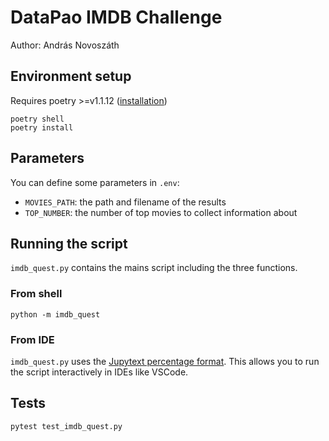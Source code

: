 # DataPao IMDB Challenge

Author: András Novoszáth

## Environment setup

Requires poetry >=v1.1.12 ([installation](https://python-poetry.org/docs/#installation))

```shell
poetry shell
poetry install
```

## Parameters

You can define some parameters in `.env`:

- `MOVIES_PATH`: the path and filename of the results
- `TOP_NUMBER`: the number of top movies to collect information about

## Running the script

`imdb_quest.py` contains the mains script including the three functions.

### From shell

```shell
python -m imdb_quest
```

### From IDE

`imdb_quest.py` uses the [Jupytext percentage format](https://jupytext.readthedocs.io/en/latest/formats.html#the-percent-format). This allows you to run the script interactively in IDEs like VSCode.

## Tests

```shell
pytest test_imdb_quest.py
```
